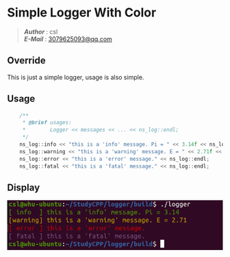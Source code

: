 # Simple Logger With Color
>___Author___ : csl   
>___E-Mail___ : 3079625093@qq.com   

## Override
This is just a simple logger, usage is also simple.

## Usage
```cpp
    /**
     * @brief usages:
     *        Logger << messages << ... << ns_log::endl;
     */
    ns_log::info << "this is a 'info' message. Pi = " << 3.14f << ns_log::endl;
    ns_log::warning << "this is a 'warning' message. E = " << 2.71f << ns_log::endl;
    ns_log::error << "this is a 'error' message." << ns_log::endl;
    ns_log::fatal << "this is a 'fatal' message." << ns_log::endl;
```
## Display
<img src="./img/output.png">